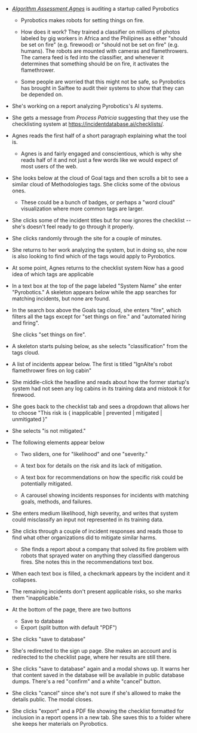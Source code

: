 
- [*Algorithm Assessment Agnes*](./personas/agnes.md) is auditing a startup called Pyrobotics

  - Pyrobotics makes robots for setting things on fire.

  - How does it work?
    They trained a classifier on millions of photos
    labeled by gig workers in Africa and the Philipines
    as either "should be set on fire" (e.g. firewood) or 
    "should not be set on fire" (e.g. humans).
    The robots are mounted with cameras and flamethrowers.
    The camera feed is fed into the classifier,
    and whenever it determines that something should be on fire,
    it activates the flamethrower.

  - Some people are worried that this might not be safe,
    so Pyrobotics has brought in Saiftee to audit their systems
    to show that they can be depended on.

- She's working on a report analyzing Pyrobotics's AI systems.

- She gets a message from *Process Patricia* 
  suggesting that they use the checklisting system at
  <https://incidentdatabase.ai/checklists/>.

- Agnes reads the first half of a short paragraph 
  explaining what the tool is.

  - Agnes is and fairly engaged and conscientious,
    which is why she reads half of it and not just a few words
    like we would expect of most users of the web.

- She looks below at the cloud of Goal tags 
  and then scrolls a bit to see 
  a similar cloud of Methodologies tags.
  She clicks some of the obvious ones.

  - These could be a bunch of badges,
    or perhaps a "word cloud" visualization
    where more common tags are larger.

- She clicks some of the incident titles
  but for now ignores the checklist
  -- she's doesn't feel ready to go through it properly.

- She clicks randomly through the site for a couple of minutes.

- She returns to her work analyzing the system,
  but in doing so, she now is also looking to find
  which of the tags would apply to Pyrobotics.

- At some point, Agnes returns to the checklist system
  Now has a good idea of which tags are applicable

- In a text box at the top of the page labeled "System Name"
  she enter "Pyrobotics."
  A skeleton appears below 
  while the app searches for matching incidents,
  but none are found.

- In the search box above the Goals tag cloud, she enters "fire",
  which filters all the tags except for "set things on fire."
  and "automated hiring and firing".
  
  She clicks "set things on fire".

- A skeleton starts pulsing below,
  as she selects "classification" from the tags cloud.

- A list of incidents appear below.
  The first is titled
  "IgnAIte's robot flamethrower fires on log cabin"

- She middle-click the headline
  and reads about how the former startup's system
  had not seen any log cabins in its training data
  and mistook it for firewood.

- She goes back to the checklist tab
  and sees a dropdown that allows her to choose "This risk is 
  { inapplicable | prevented | mitigated | unmitigated }"

- She selects "is not mitigated."

- The following elements appear below
  - Two sliders, one for "likelihood" and one "severity."

  - A text box for details on the risk and its lack of mitigation.

  - A text box for recommendations on how the specific risk 
    could be potentially mitigated.

  - A carousel showing incidents responses
    for incidents with matching goals, methods, and failures.

- She enters medium likelihood, high severity,
  and writes that system could misclassify an input
  not represented in its training data.

- She clicks through a couple of incident responses
  and reads those to find what other organizations did
  to mitigate similar harms.

  - She finds a report about a company that solved its fire problem
    with robots that sprayed water on anything
    they classified dangerous fires.
    She notes this in the recommendations text box.

- When each text box is filled, 
  a checkmark appears by the incident and it collapses.

- The remaining incidents don't present applicable risks,
  so she marks them "inapplicable."

- At the bottom of the page, there are two buttons
  - Save to database
  - Export (split button with default "PDF")

- She clicks "save to database"

- She's redirected to the sign up page.
  She makes an account
  and is redirected to the checklist page,
  where her results are still there.

- She clicks "save to database" again and a modal shows up.
  It warns her that content saved in the database
  will be available in public database dumps.
  There's a red "confirm" and a white "cancel" button.

- She clicks "cancel" since she's not sure if she's allowed 
  to make the details public.
  The modal closes.

- She clicks "export" and a PDF file
  showing the checklist formatted
  for inclusion in a report opens in a new tab.
  She saves this to a folder 
  where she keeps her materials on Pyrobotics.




